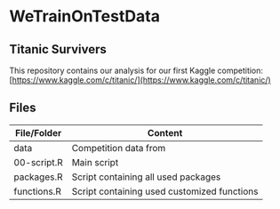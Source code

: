 # WeTrainOnTestData

## Titanic Survivers

This repository contains our analysis for our first Kaggle competition: [https://www.kaggle.com/c/titanic/](https://www.kaggle.com/c/titanic/)

## Files

File/Folder                                  | Content   
--------------------------------------|-------------------------------------- 
data                                  | Competition data from 
00-script.R                           | Main script
packages.R                            | Script containing all used packages
functions.R                           | Script containing used customized functions


